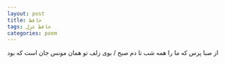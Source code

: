 ```yaml
---
layout: post
title: حافظ
tags: حافظ غزل
categories: poem
---
```


از صبا پرس که ما را همه شب تا دم صبح / بوی زلف تو همان مونس جان است که بود